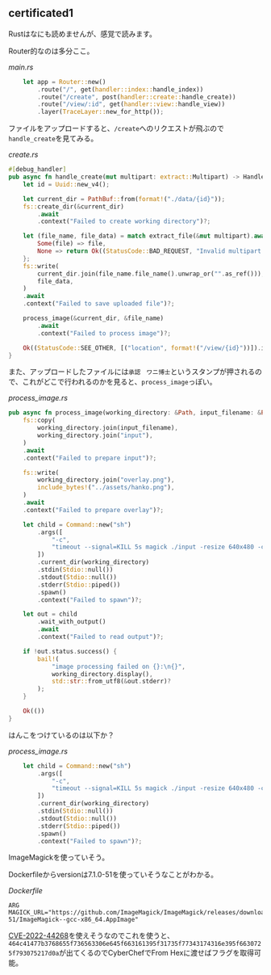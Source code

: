 ## certificated1

Rustはなにも読めませんが、感覚で読みます。

Router的なのは多分ここ。

*main.rs*
```rust
    let app = Router::new()
        .route("/", get(handler::index::handle_index))
        .route("/create", post(handler::create::handle_create))
        .route("/view/:id", get(handler::view::handle_view))
        .layer(TraceLayer::new_for_http());
```

ファイルをアップロードすると、`/create`へのリクエストが飛ぶので`handle_create`を見てみる。

*create.rs*
```rust
#[debug_handler]
pub async fn handle_create(mut multipart: extract::Multipart) -> HandlerResult {
    let id = Uuid::new_v4();

    let current_dir = PathBuf::from(format!("./data/{id}"));
    fs::create_dir(&current_dir)
        .await
        .context("Failed to create working directory")?;

    let (file_name, file_data) = match extract_file(&mut multipart).await {
        Some(file) => file,
        None => return Ok((StatusCode::BAD_REQUEST, "Invalid multipart data").into_response()),
    };
    fs::write(
        current_dir.join(file_name.file_name().unwrap_or("".as_ref())),
        file_data,
    )
    .await
    .context("Failed to save uploaded file")?;

    process_image(&current_dir, &file_name)
        .await
        .context("Failed to process image")?;

    Ok((StatusCode::SEE_OTHER, [("location", format!("/view/{id}"))]).into_response())
}
```

また、アップロードしたファイルには`承認　ワニ博士`というスタンプが押されるので、これがどこで行われるのかを見ると、`process_image`っぽい。

*process_image.rs*
```rust
pub async fn process_image(working_directory: &Path, input_filename: &Path) -> Result<()> {
    fs::copy(
        working_directory.join(input_filename),
        working_directory.join("input"),
    )
    .await
    .context("Failed to prepare input")?;

    fs::write(
        working_directory.join("overlay.png"),
        include_bytes!("../assets/hanko.png"),
    )
    .await
    .context("Failed to prepare overlay")?;

    let child = Command::new("sh")
        .args([
            "-c",
            "timeout --signal=KILL 5s magick ./input -resize 640x480 -compose over -gravity southeast ./overlay.png -composite ./output.png",
        ])
        .current_dir(working_directory)
        .stdin(Stdio::null())
        .stdout(Stdio::null())
        .stderr(Stdio::piped())
        .spawn()
        .context("Failed to spawn")?;

    let out = child
        .wait_with_output()
        .await
        .context("Failed to read output")?;

    if !out.status.success() {
        bail!(
            "image processing failed on {}:\n{}",
            working_directory.display(),
            std::str::from_utf8(&out.stderr)?
        );
    }

    Ok(())
}
```

はんこをつけているのは以下か？

*process_image.rs*
```rust
    let child = Command::new("sh")
        .args([
            "-c",
            "timeout --signal=KILL 5s magick ./input -resize 640x480 -compose over -gravity southeast ./overlay.png -composite ./output.png",
        ])
        .current_dir(working_directory)
        .stdin(Stdio::null())
        .stdout(Stdio::null())
        .stderr(Stdio::piped())
        .spawn()
        .context("Failed to spawn")?;
```

ImageMagickを使っていそう。

Dockerfileからversionは7.1.0-51を使っていそうなことがわかる。

*Dockerfile*
```text
ARG MAGICK_URL="https://github.com/ImageMagick/ImageMagick/releases/download/7.1.0-51/ImageMagick--gcc-x86_64.AppImage"
```

[CVE-2022-44268](https://github.com/kljunowsky/CVE-2022-44268)を使えそうなのでこれを使うと、`464c41477b3768655f736563306e645f663161395f31735f77343174316e395f6630725f793075217d0a`が出てくるのでCyberChefでFrom Hexに渡せばフラグを取得可能。
